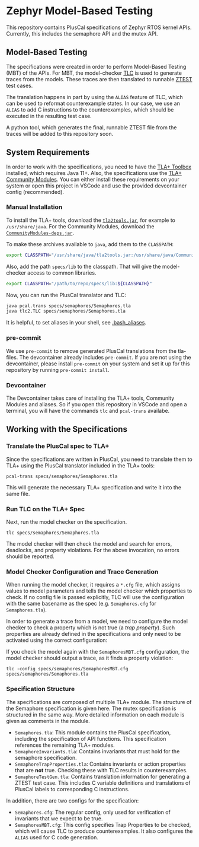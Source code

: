 # Zephyr Model-Based Testing

This repository contains PlusCal specifications of Zephyr RTOS kernel APIs.
Currently, this includes the semaphore API and the mutex API.

## Model-Based Testing

The specifications were created in order to perform Model-Based Testing (MBT) of the APIs.
For MBT, the model-checker [TLC](https://github.com/tlaplus/tlaplus) is used to generate traces from the models.
These traces are then translated to runnable [ZTEST](https://docs.zephyrproject.org/apidoc/latest/group__ztest.html) test cases.

The translation happens in part by using the `ALIAS` feature of TLC,
which can be used to reformat counterexample states.
In our case, we use an `ALIAS` to add C instructions to the counterexamples,
which should be executed in the resulting test case.

A python tool, which generates the final, runnable ZTEST file from the traces will be added to this repository soon.

## System Requirements

In order to work with the specifications, you need to have the [TLA+ Toolbox](https://github.com/tlaplus/tlaplus) installed, which requires  Java 11+.
Also, the specifications use the [TLA+ Community Modules](https://github.com/tlaplus/CommunityModules).
You can either install these requirements on your system or open this project in VSCode and use the provided devcontainer config (recommended).

### Manual Installation

To install the TLA+ tools, download the [`tla2tools.jar`](https://github.com/tlaplus/tlaplus/releases/download/v1.8.0/tla2tools.jar),
for example to `/usr/share/java`.
For the Community Modules, download the [`CommunityModules-deps.jar`](https://github.com/tlaplus/CommunityModules/releases/latest/download/CommunityModules-deps.jar).

To make these archives available to `java`, add them to the `CLASSPATH`:

```bash
export CLASSPATH="/usr/share/java/tla2tools.jar:/usr/share/java/CommunityModules-deps.jar"
```

Also, add the path `specs/lib` to the classpath.
That will give the model-checker access to common libraries.

```bash
export CLASSPATH="/path/to/repo/specs/lib:${CLASSPATH}"
```

Now, you can run the PlusCal translator and TLC:

```bash
java pcal.trans specs/semaphores/Semaphores.tla
java tlc2.TLC specs/semaphores/Semaphores.tla
```

It is helpful, to set aliases in your shell, see [.bash_aliases](.devcontainer/.bash_aliases).

### pre-commit

We use `pre-commit` to remove generated PlusCal translations from the tla-files.
The devcontainer already includes `pre-commit`.
If you are not using the devcontainer, please install `pre-commit` on your system and
set it up for this repository by running `pre-commit install`.

### Devcontainer

The Devcontainer takes care of installing the TLA+ tools, Community Modules and aliases.
So if you open this repository in VSCode and open a terminal, you will have the commands `tlc` and `pcal-trans`
availabe.

## Working with the Specifications

### Translate the PlusCal spec to TLA+

Since the specifications are written in PlusCal, you need to translate them to TLA+ using the PlusCal
translator included in the TLA+ tools:

```
pcal-trans specs/semaphores/Semaphores.tla
```

This will generate the necessary TLA+ specification and write it into the same file.

### Run TLC on the TLA+ Spec

Next, run the model checker on the specification.

```
tlc specs/semaphores/Semaphores.tla
```

The model checker will then check the model and search for errors, deadlocks, and property violations.
For the above invocation, no errors should be reported.

### Model Checker Configuration and Trace Generation

When running the model checker, it requires a `*.cfg` file,
which assigns values to model parameters and tells the model checker which properties to check.
If no config file is passed explicitly, TLC will use the configuration with the same basename as the spec
(e.g. `Semaphores.cfg` for `Semaphores.tla`).

In order to generate a trace from a model, we need to configure the model checker to
check a property which is not true (a *trap property*).
Such properties are already defined in the specifications and only need to be activated using the correct
configuration:

If you check the model again with the `SemaphoresMBT.cfg` configuration, the model checker should output
a trace, as it finds a property violation:

```
tlc -config specs/semaphores/SemaphoresMBT.cfg specs/semaphores/Semaphores.tla
```

### Specification Structure

The specifications are composed of multiple TLA+ module.
The structure of the Semaphore specification is given here.
The mutex specification is structured in the same way.
More detailed information on each module is given as comments in the module.

- `Semaphores.tla`: This module contains the PlusCal specification,
  including the specification of API functions. This specification
  references the remaining TLA+ modules.
- `SemaphoreInvariants.tla`: Contains invariants that must hold for
  the semaphore specification.
- `SemaphoreTrapProperties.tla`: Contains invariants or action properties
  that are **not** true. Checking these with TLC results in counterexamples.
- `SemaphoreTestGen.tla`: Contains translation information for generating
  a ZTEST test case. This includes C variable definitions and translations
  of PlusCal labels to corresponding C instructions.

In addition, there are two configs for the specification:

- `Semaphores.cfg`: The regular config, only used for verification of invariants
  that we expect to be true.
- `SemaphoresMBT.cfg`: This config specifies Trap Properties to be checked, which
  will cause TLC to produce counterexamples. It also configures the `ALIAS` used
  for C code generation.
